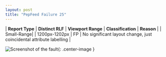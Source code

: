 ```yaml
---
layout: post
title: "PepFeed Failure 25"
---
```

| **Report Type** | **Distinct RLF** | **Viewport Range** | **Classification** | **Reason** |
| Small-Range|  | 1200px-1202px | FP | No significant layout change, just coincidental attribute labelling | 

![Screenshot of the fault](../../../assets/images/PepFeed/fault25/smallrangeWidth1201.png){: .center-image }